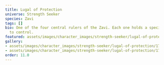 ```yaml
---
title: Lugal of Protection
universe: Strength Seeker
species: Zavi
tags: []
bio: One of the four central rulers of the Zavi. Each one holds a specialized branch
  to control.
featured: assets/images/character_images/strength-seeker/lugal-of-protection/1770857999080259817_1.webp
gallery:
- assets/images/character_images/strength-seeker/lugal-of-protection/1770857999080259817_1.webp
- assets/images/character_images/strength-seeker/lugal-of-protection/1748812910816624858_3.webp
order: 11.0
---
```


